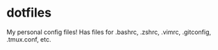 # dotfiles
My personal config files!
Has files for .bashrc, .zshrc, .vimrc, .gitconfig, .tmux.conf, etc.
